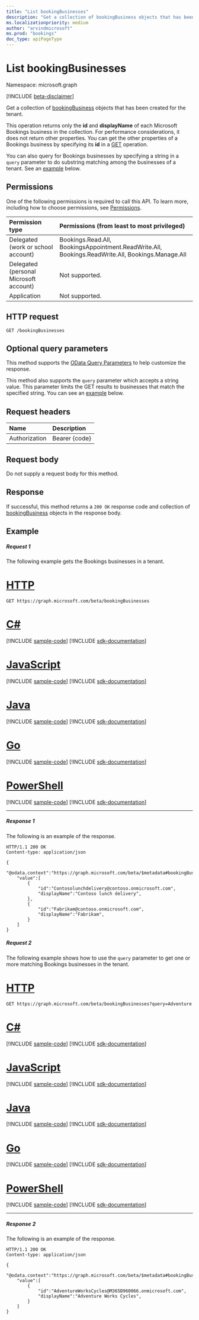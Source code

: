 ```yaml
---
title: "List bookingBusinesses"
description: "Get a collection of bookingBusiness objects that has been created for the tenant."
ms.localizationpriority: medium
author: "arvindmicrosoft"
ms.prod: "bookings"
doc_type: apiPageType
---
```


# List bookingBusinesses

Namespace: microsoft.graph

 [!INCLUDE [beta-disclaimer](../../includes/beta-disclaimer.md)]

Get a collection of [bookingBusiness](../resources/bookingbusiness.md) objects that has been created for the tenant.

This operation returns only the **id** and **displayName** of each Microsoft Bookings business in the collection. For performance considerations, it does not return other properties. You can get the other properties of a Bookings business by specifying its **id** in a [GET](bookingbusiness-get.md) operation.

You can also query for Bookings businesses by specifying a string in a `query` parameter to do substring matching among the businesses of a tenant. See an [example](#request-2) below.

## Permissions

One of the following permissions is required to call this API. To learn more, including how to choose permissions, see [Permissions](/graph/permissions-reference).

|Permission type      | Permissions (from least to most privileged)              |
|:--------------------|:---------------------------------------------------------|
|Delegated (work or school account) |  Bookings.Read.All, BookingsAppointment.ReadWrite.All, Bookings.ReadWrite.All, Bookings.Manage.All   |
|Delegated (personal Microsoft account) | Not supported.   |
|Application | Not supported.  |

## HTTP request
<!-- { "blockType": "ignored" } -->
```http
GET /bookingBusinesses
```

## Optional query parameters
This method supports the [OData Query Parameters](/graph/query-parameters) to help customize the response.

This method also supports the `query` parameter which accepts a string value. This parameter limits the GET results to businesses that match the specified string. You can see an [example](#request-2) below.


## Request headers
| Name      |Description|
|:----------|:----------|
| Authorization  | Bearer {code}|

## Request body
Do not supply a request body for this method.
## Response
If successful, this method returns a `200 OK` response code and collection of [bookingBusiness](../resources/bookingbusiness.md) objects in the response body.
## Example
##### Request 1
The following example gets the Bookings businesses in a tenant.

# [HTTP](#tab/http)
<!-- {
  "blockType": "request",
  "name": "get_bookingbusinesses"
}-->
```msgraph-interactive
GET https://graph.microsoft.com/beta/bookingBusinesses
```

# [C#](#tab/csharp)
[!INCLUDE [sample-code](../includes/snippets/csharp/get-bookingbusinesses-csharp-snippets.md)]
[!INCLUDE [sdk-documentation](../includes/snippets/snippets-sdk-documentation-link.md)]

# [JavaScript](#tab/javascript)
[!INCLUDE [sample-code](../includes/snippets/javascript/get-bookingbusinesses-javascript-snippets.md)]
[!INCLUDE [sdk-documentation](../includes/snippets/snippets-sdk-documentation-link.md)]

# [Java](#tab/java)
[!INCLUDE [sample-code](../includes/snippets/java/get-bookingbusinesses-java-snippets.md)]
[!INCLUDE [sdk-documentation](../includes/snippets/snippets-sdk-documentation-link.md)]

# [Go](#tab/go)
[!INCLUDE [sample-code](../includes/snippets/go/get-bookingbusinesses-go-snippets.md)]
[!INCLUDE [sdk-documentation](../includes/snippets/snippets-sdk-documentation-link.md)]

# [PowerShell](#tab/powershell)
[!INCLUDE [sample-code](../includes/snippets/powershell/get-bookingbusinesses-powershell-snippets.md)]
[!INCLUDE [sdk-documentation](../includes/snippets/snippets-sdk-documentation-link.md)]

---

##### Response 1
The following is an example of the response.
<!-- {
  "blockType": "response",
  "truncated": true,
  "@odata.type": "microsoft.graph.bookingBusiness",
  "isCollection": true
} -->
```http
HTTP/1.1 200 OK
Content-type: application/json

{
    "@odata.context":"https://graph.microsoft.com/beta/$metadata#bookingBusinesses",
    "value":[
        {
            "id":"Contosolunchdelivery@contoso.onmicrosoft.com",
            "displayName":"Contoso lunch delivery",
        },
        {
            "id":"Fabrikam@contoso.onmicrosoft.com",
            "displayName":"Fabrikam",
        }
    ]
}
```

##### Request 2

The following example shows how to use the `query` parameter to get one or more matching 
Bookings businesses in the tenant.

# [HTTP](#tab/http)
<!-- {
  "blockType": "request",
  "name": "query_bookingbusinesses"
}-->
```msgraph-interactive
GET https://graph.microsoft.com/beta/bookingBusinesses?query=Adventure
```

# [C#](#tab/csharp)
[!INCLUDE [sample-code](../includes/snippets/csharp/query-bookingbusinesses-csharp-snippets.md)]
[!INCLUDE [sdk-documentation](../includes/snippets/snippets-sdk-documentation-link.md)]

# [JavaScript](#tab/javascript)
[!INCLUDE [sample-code](../includes/snippets/javascript/query-bookingbusinesses-javascript-snippets.md)]
[!INCLUDE [sdk-documentation](../includes/snippets/snippets-sdk-documentation-link.md)]

# [Java](#tab/java)
[!INCLUDE [sample-code](../includes/snippets/java/query-bookingbusinesses-java-snippets.md)]
[!INCLUDE [sdk-documentation](../includes/snippets/snippets-sdk-documentation-link.md)]

# [Go](#tab/go)
[!INCLUDE [sample-code](../includes/snippets/go/query-bookingbusinesses-go-snippets.md)]
[!INCLUDE [sdk-documentation](../includes/snippets/snippets-sdk-documentation-link.md)]

# [PowerShell](#tab/powershell)
[!INCLUDE [sample-code](../includes/snippets/powershell/query-bookingbusinesses-powershell-snippets.md)]
[!INCLUDE [sdk-documentation](../includes/snippets/snippets-sdk-documentation-link.md)]

---

##### Response 2
The following is an example of the response.
<!-- {
  "blockType": "response",
  "truncated": true,
  "@odata.type": "microsoft.graph.bookingBusiness",
  "isCollection": true
} -->
```http
HTTP/1.1 200 OK
Content-type: application/json

{
    "@odata.context":"https://graph.microsoft.com/beta/$metadata#bookingBusinesses",
    "value":[
        {
            "id":"AdventureWorksCycles@M365B960066.onmicrosoft.com",
            "displayName":"Adventure Works Cycles",
        }
    ]
}
```

<!-- uuid: 8fcb5dbc-d5aa-4681-8e31-b001d5168d79
2015-10-25 14:57:30 UTC -->
<!--
{
  "type": "#page.annotation",
  "description": "List bookingBusinesses",
  "keywords": "",
  "section": "documentation",
  "tocPath": "",
  "suppressions": [
  ]
}
-->
